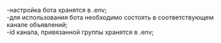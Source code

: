 -настройка бота хранятся в .env;  
-для использования бота необходимо состоять в соответствующем канале объявлений;  
-id канала, привязанной группы хранятся в .env;
